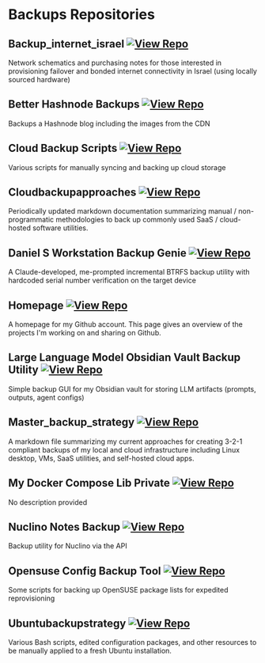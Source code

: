 # Backups Repositories

## Backup_internet_israel [![View Repo](https://img.shields.io/badge/view-repo-green)](https://github.com/danielrosehill/backup_internet_israel)
Network schematics and purchasing notes for those interested in provisioning failover and bonded internet connectivity in Israel (using locally sourced hardware)

## Better Hashnode Backups [![View Repo](https://img.shields.io/badge/view-repo-green)](https://github.com/danielrosehill/Better-Hashnode-Backups)
Backups a Hashnode blog including the images from the CDN

## Cloud Backup Scripts [![View Repo](https://img.shields.io/badge/view-repo-green)](https://github.com/danielrosehill/Cloud-Backup-Scripts)
Various scripts for manually syncing and backing up cloud storage

## Cloudbackupapproaches [![View Repo](https://img.shields.io/badge/view-repo-green)](https://github.com/danielrosehill/CloudBackupApproaches)
Periodically updated markdown documentation summarizing manual / non-programmatic methodologies to back up commonly used SaaS / cloud-hosted software utilities.

## Daniel S Workstation Backup Genie [![View Repo](https://img.shields.io/badge/view-repo-green)](https://github.com/danielrosehill/Daniel-s-Workstation-Backup-Genie)
A Claude-developed, me-prompted incremental BTRFS backup utility with hardcoded serial number verification on the target device

## Homepage [![View Repo](https://img.shields.io/badge/view-repo-green)](https://github.com/danielrosehill/Homepage)
A homepage for my Github account. This page gives an overview of the projects I'm working on and sharing on Github.

## Large Language Model Obsidian Vault Backup Utility [![View Repo](https://img.shields.io/badge/view-repo-green)](https://github.com/danielrosehill/LLM-Obsidian-Vault-Backup-Utility)
Simple backup GUI for my Obsidian vault for storing LLM artifacts (prompts, outputs, agent configs)

## Master_backup_strategy [![View Repo](https://img.shields.io/badge/view-repo-green)](https://github.com/danielrosehill/Master_Backup_Strategy)
A markdown file summarizing my current approaches for creating 3-2-1 compliant backups of my local and cloud infrastructure including Linux desktop, VMs, SaaS utilities, and self-hosted cloud apps.

## My Docker Compose Lib Private [![View Repo](https://img.shields.io/badge/view-repo-green)](https://github.com/danielrosehill/My-Docker-Compose-Lib-Private)
No description provided

## Nuclino Notes Backup [![View Repo](https://img.shields.io/badge/view-repo-green)](https://github.com/danielrosehill/Nuclino-Notes-Backup)
Backup utility for Nuclino via the API

## Opensuse Config Backup Tool [![View Repo](https://img.shields.io/badge/view-repo-green)](https://github.com/danielrosehill/OpenSUSE-Config-Backup-Tool)
Some scripts for backing up OpenSUSE package lists for expedited reprovisioning

## Ubuntubackupstrategy [![View Repo](https://img.shields.io/badge/view-repo-green)](https://github.com/danielrosehill/UbuntuBackupStrategy)
Various Bash scripts, edited configuration packages, and other resources to be manually applied to a fresh Ubuntu installation. 

